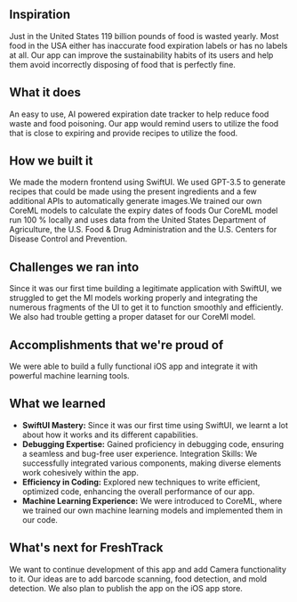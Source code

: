 ## Inspiration
Just in the United States 119 billion pounds of food is wasted yearly. Most food in the USA either has inaccurate food expiration labels or has no labels at all. Our app can improve the sustainability habits of its users and help them avoid incorrectly disposing of food that is perfectly fine. 

## What it does
An easy to use, AI powered expiration date tracker to help reduce food waste and food poisoning. Our app would remind users to utilize the food that is close to expiring and provide recipes to utilize the food.

## How we built it
We made the modern frontend using SwiftUI. We used GPT-3.5 to generate recipes that could be made using the present ingredients and a few additional APIs to automatically generate images.We trained our own CoreML models to calculate the expiry dates of foods Our CoreML model run 100 % locally and uses data from the United States Department of Agriculture, the U.S. Food & Drug Administration and the U.S. Centers for Disease Control and Prevention.

## Challenges we ran into
Since it was our first time building a legitimate application with SwiftUI, we struggled to get the Ml models working properly and integrating the numerous fragments of the UI to get it to function smoothly and efficiently. We also had trouble getting a proper dataset for our CoreMl model.

## Accomplishments that we're proud of
We were able to build a fully functional iOS app and integrate it with powerful machine learning tools. 

## What we learned
- **SwiftUI Mastery:** Since it was our first time using SwiftUI, we learnt a lot about how it works and its different capabilities.
- **Debugging Expertise:** Gained proficiency in debugging code, ensuring a seamless and bug-free user experience.
Integration Skills: We successfully integrated various components, making diverse elements work cohesively within the app.
- **Efficiency in Coding:** Explored new techniques to write efficient, optimized code, enhancing the overall performance of our app.
- **Machine Learning Experience:** We were introduced to CoreML, where we trained our own machine learning models and implemented them in our code.

## What's next for FreshTrack
We want to continue development of this app and add Camera functionality to it. Our ideas are to add barcode scanning, food detection, and mold detection. We also plan to publish the app on the iOS app store.
